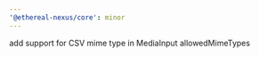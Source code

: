```yaml
---
'@ethereal-nexus/core': minor
---
```


add support for CSV mime type in MediaInput allowedMimeTypes
